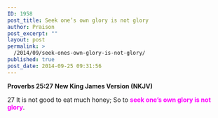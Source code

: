 ```yaml
---
ID: 1958
post_title: Seek one’s own glory is not glory
author: Praison
post_excerpt: ""
layout: post
permalink: >
  /2014/09/seek-ones-own-glory-is-not-glory/
published: true
post_date: 2014-09-25 09:31:56
---
```

<strong>Proverbs 25:27</strong>
<strong> New King James Version (NKJV)</strong>

27 It is not good to eat much honey;
So to <span style="color: #ff00ff;"><strong>seek one’s own glory is not glory</strong></span>.
